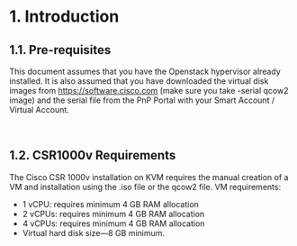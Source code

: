 # 1. Introduction

## 1.1. Pre-requisites

This document assumes that you have the Openstack hypervisor already installed. It is also assumed that you have downloaded the virtual disk images from https://software.cisco.com (make sure you take -serial qcow2 image) and the serial file from the PnP Portal with your Smart Account / Virtual Account.

<br>

## 1.2. CSR1000v Requirements

The Cisco CSR 1000v installation on KVM requires the manual creation of a VM and installation using the .iso file or the qcow2 file. VM requirements:

- 1 vCPU: requires minimum 4 GB RAM allocation
- 2 vCPUs: requires minimum 4 GB RAM allocation
- 4 vCPUs: requires minimum 4 GB RAM allocation
- Virtual hard disk size—8 GB minimum.

